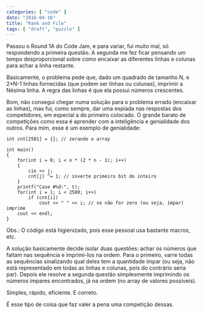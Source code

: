 ```yaml
---
categories: [ "code" ]
date: "2016-04-16"
title: "Rank and File"
tags: [ "draft", "puzzle" ]
---
```

Passou o Round 1A do Code Jam, e para variar, fui muito mal, só respondendo a primeira questão. A segunda me fez ficar pensando um tempo desproporcional sobre como encaixar as diferentes linhas e colunas para achar a linha restante.

Basicamente, o problema pede que, dado um quadrado de tamanho N, e 2*N-1 linhas fornecidas (que podem ser linhas ou colunas), imprimir a Nésima linha. A regra das linhas é que ela possui números crescentes.

Bom, não consegui chegar numa solução para o problema errado (encaixar as linhas), mas fui, como sempre, dar uma espiada nas respostas dos competidores, em especial a do primeiro colocado. O grande barato de competições como essa é aprender com a inteligência e genialidade dos outros. Para mim, esse é um exemplo de genialidade:

    int cnt[2501] = {}; // zerando o array
    
    int main()
    {
    	for(int i = 0; i < n * (2 * n - 1); i++)
    	{
    		cin >> j;
    		cnt[j] ^= 1; // inverte primeiro bit do inteiro
    	}
    	printf("Case #%d:", t);
    	for(int i = 1; i < 2500; i++)
    		if (cnt[i]) 
    			cout << " " << i; // se não for zero (ou seja, ímpar) imprime
    	cout << endl;
    }

Obs.: O código está higienizado, pois esse pessoal usa bastante macros, etc.

A solução basicamente decide isolar duas questões: achar os números que faltam nas sequência e imprimi-los na ordem. Para o primeiro, varre todas as sequências sinalizando qual deles tem a quantidade ímpar (ou seja, não está representado em todas as linhas e colunas, pois do contrário seria par). Depois ele resolve a segunda questão simplesmente imprimindo os números ímpares encontrados, já na ordem (no array de valores possíveis).

Simples, rápido, eficiente. E correto.

É esse tipo de coisa que faz valer a pena uma competição dessas.
